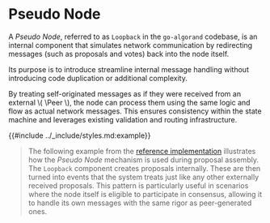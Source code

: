 $$
\newcommand \Peer {\mathrm{Peer}}
$$

# Pseudo Node

A _Pseudo Node_, referred to as `Loopback` in the `go-algorand` codebase, is an
internal component that simulates network communication by redirecting messages
(such as proposals and votes) back into the node itself.

Its purpose is to introduce streamline internal message handling without introducing
code duplication or additional complexity.

By treating self-originated messages as if they were received from an external \\( \Peer \\),
the node can process them using the same logic and flow as actual network messages.
This ensures consistency within the state machine and leverages existing validation
and routing infrastructure.

{{#include ../_include/styles.md:example}}
> The following example from the [reference implementation](https://github.com/algorand/go-algorand/blob/df0613a04432494d0f437433dd1efd02481db838/agreement/actions.go#L387)
> illustrates how the _Pseudo Node_ mechanism is used during proposal assembly.
> The `Loopback` component creates proposals internally. These are then turned into
> events that the system treats just like any other externally received proposals.
> This pattern is particularly useful in scenarios where the node itself is eligible
> to participate in consensus, allowing it to handle its own messages with the same
> rigor as peer-generated ones.